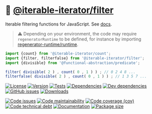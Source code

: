 :speak_no_evil: [@iterable-iterator/filter](https://iterable-iterator.github.io/filter)
==

Iterable filtering functions for JavaScript.
See [docs](https://iterable-iterator.github.io/filter/index.html).

> :warning: Depending on your environment, the code may require
> `regeneratorRuntime` to be defined, for instance by importing
> [regenerator-runtime/runtime](https://www.npmjs.com/package/regenerator-runtime).

```js
import {count} from '@iterable-iterator/count';
import {filter, filterfalse} from '@iterable-iterator/filter';
import {divisible} from '@functional-abstraction/predicate';

filter( divisible( 2 ) , count( 0 , 1 ) ) ; // 0 2 4 8 ...
filterfalse( divisible( 2 ) , count( 0 , 1 ) ) ; // 1 3 5 7 ...
```

[![License](https://img.shields.io/github/license/iterable-iterator/filter.svg)](https://raw.githubusercontent.com/iterable-iterator/filter/main/LICENSE)
[![Version](https://img.shields.io/npm/v/@iterable-iterator/filter.svg)](https://www.npmjs.org/package/@iterable-iterator/filter)
[![Tests](https://img.shields.io/github/workflow/status/iterable-iterator/filter/ci:test?event=push&label=tests)](https://github.com/iterable-iterator/filter/actions/workflows/ci:test.yml?query=branch:main)
[![Dependencies](https://img.shields.io/david/iterable-iterator/filter.svg)](https://david-dm.org/iterable-iterator/filter)
[![Dev dependencies](https://img.shields.io/david/dev/iterable-iterator/filter.svg)](https://david-dm.org/iterable-iterator/filter?type=dev)
[![GitHub issues](https://img.shields.io/github/issues/iterable-iterator/filter.svg)](https://github.com/iterable-iterator/filter/issues)
[![Downloads](https://img.shields.io/npm/dm/@iterable-iterator/filter.svg)](https://www.npmjs.org/package/@iterable-iterator/filter)

[![Code issues](https://img.shields.io/codeclimate/issues/iterable-iterator/filter.svg)](https://codeclimate.com/github/iterable-iterator/filter/issues)
[![Code maintainability](https://img.shields.io/codeclimate/maintainability/iterable-iterator/filter.svg)](https://codeclimate.com/github/iterable-iterator/filter/trends/churn)
[![Code coverage (cov)](https://img.shields.io/codecov/c/gh/iterable-iterator/filter/main.svg)](https://codecov.io/gh/iterable-iterator/filter)
[![Code technical debt](https://img.shields.io/codeclimate/tech-debt/iterable-iterator/filter.svg)](https://codeclimate.com/github/iterable-iterator/filter/trends/technical_debt)
[![Documentation](https://iterable-iterator.github.io/filter/badge.svg)](https://iterable-iterator.github.io/filter/source.html)
[![Package size](https://img.shields.io/bundlephobia/minzip/@iterable-iterator/filter)](https://bundlephobia.com/result?p=@iterable-iterator/filter)
